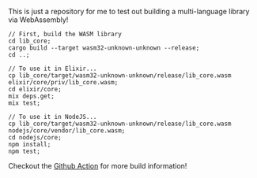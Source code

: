 This is just a repository for me to test out building a multi-language library via WebAssembly!

```
// First, build the WASM library
cd lib_core;
cargo build --target wasm32-unknown-unknown --release;
cd ..;

// To use it in Elixir...
cp lib_core/target/wasm32-unknown-unknown/release/lib_core.wasm elixir/core/priv/lib_core.wasm;
cd elixir/core;
mix deps.get;
mix test;

// To use it in NodeJS...
cp lib_core/target/wasm32-unknown-unknown/release/lib_core.wasm nodejs/core/vendor/lib_core.wasm;
cd nodejs/core;
npm install;
npm test;
```

Checkout the [Github Action](./.github/workflows/test.yml) for more build information!